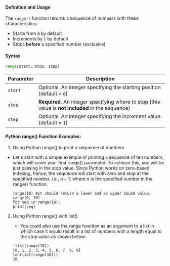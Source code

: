 #### Definition and Usage
The `range()` function returns a sequence of numbers with these characteristics:
- Starts from `0` by default
- Increments by `1` by default
- Stops **before** a specified number (exclusive)

#### Syntax
```python
range(start, stop, step)
```
| Parameter | Description |
|-----------|-------------|
| `start`   | Optional. An integer specifying the starting position (default = `0`) |
| `stop`    | **Required**. An integer specifying where to stop (this value is **not included** in the sequence) |
| `step`    | Optional. An integer specifying the increment value (default = `1`) |
#### Python range() Function Examples:
1.  Using Python range() to print a sequence of numbers
   - Let's start with a simple example of printing a sequence of ten numbers, which will cover your first range() parameter. To achieve this, you will be just passing in the stop value. Since Python works on zero-based indexing, hence, the sequence will start with zero and stop at the specified number, i.e., $n-1$, where $n$ is the specified number in the range() function.
     ```
     range(10) #it should return a lower and an upper bound value.
     range(0, 10)
     for seq in range(10):
     print(seq)
     
     ```
2. Using Python range() with list()
   - You could also use the range function as an argument to a list in which case it would result in a list of numbers with a length equal to the stop value as shown below:

    ```
     list(range(10))
    [0, 1, 2, 3, 4, 5, 6, 7, 8, 9]
    len(list(range(10)))
    10
    ```
